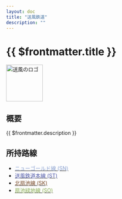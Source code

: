 ```yaml
---
layout: doc
title: "送風鉄道"
description: ""
---
```


# {{ $frontmatter.title }}
<img src="" alt="送風のロゴ" width="100px">

## 概要
{{ $frontmatter.description }}

## 所持路線
- [<span style="color: #8AA1D0">ニューゴールド線 (SN)</span>](/company/kinketsuHG/sofu/line/newgoldsen.md)
- [<span style="color: #505AA9">送風鉄道本線 (ST)</span>](/company/kinketsuHG/sofu/line/soufuhonsen.md)
- [<span style="color: #794A29">北扇池線 (SK)</span>](/company/kinketsuHG/sofu/line/kitaogiikesen.md)
- [<span style="color: #8AAD54">扇池緑地線 (SO)</span>](/company/kinketsuHG/sofu/line/ogiikeryokuchisen.md)
